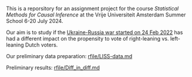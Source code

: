 This is a reporsitory for an assignment project for the course *Statistical Methods for Causal Inference* at the Vrije Universiteit Amsterdam Summer School 6-20 July 2024.

Our aim is to study if the [Ukraine-Russia war started on 24 Feb 2022](https://en.wikipedia.org/wiki/Russian_invasion_of_Ukraine) has had a different impact on the propensity to vote of right-leaning vs. left-leaning Dutch voters.

Our preliminary data preparation: [rfile/LISS-data.md](https://github.com/dianakorka/Data-Science-in-R/blob/main/rfile/LISS-data.md)

Preliminary results: [rfile/Diff_in_diff.md](https://github.com/dianakorka/Data-Science-in-R/blob/main/rfile/Diff_in_diff.md)
